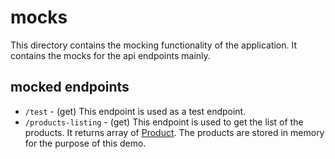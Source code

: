 # mocks

This directory contains the mocking functionality of the application. It contains the mocks for the api endpoints mainly.

## mocked endpoints

- `/test` - (get) This endpoint is used as a test endpoint.
- `/products-listing` - (get) This endpoint is used to get the list of the products. It returns array of [Product](/src/types/Product.ts). The products are stored in memory for the purpose of this demo.

